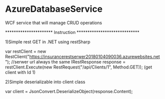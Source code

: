 # AzureDatabaseService
WCF service that will manage CRUD operations

********************** Instruction *****************************

1)Simple rest GET in .NET using restSharp

var restClient = new RestClient("https://insurancerestserwer20180104090036.azurewebsites.net"); //serwer url always the same
IRestResponse response = restClient.Execute(new RestRequest("/api/Clients/1", Method.GET)); (get client with Id 1)
 
2)Simple deserializable into client class
 
var client = JsonConvert.DeserializeObject<Client>(response.Content);
  





